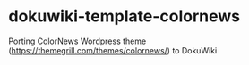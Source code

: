 # dokuwiki-template-colornews
Porting ColorNews Wordpress theme (https://themegrill.com/themes/colornews/) to DokuWiki
